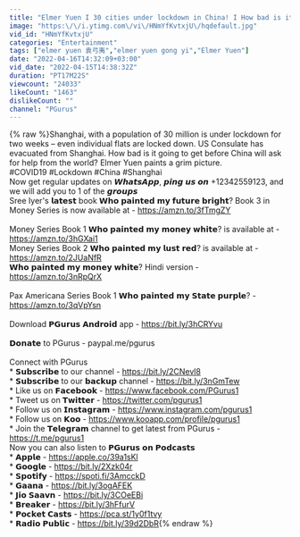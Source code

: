 ```yaml
---
title: "Elmer Yuen I 30 cities under lockdown in China! I How bad is it going to get?"
image: "https:\/\/i.ytimg.com\/vi\/HNmYfKvtxjU\/hqdefault.jpg"
vid_id: "HNmYfKvtxjU"
categories: "Entertainment"
tags: ["elmer yuen 袁弓夷","elmer yuen gong yi","Elmer Yuen"]
date: "2022-04-16T14:32:09+03:00"
vid_date: "2022-04-15T14:38:32Z"
duration: "PT17M22S"
viewcount: "24033"
likeCount: "1463"
dislikeCount: ""
channel: "PGurus"
---
```

{% raw %}Shanghai, with a population of 30 million is under lockdown for two weeks – even individual flats are locked down. US Consulate has evacuated from Shanghai. How bad is it going to get before China will ask for help from the world? Elmer Yuen paints a grim picture.<br />#COVID19 #Lockdown #China #Shanghai <br />Now get regular updates on 𝙒𝙝𝙖𝙩𝙨𝘼𝙥𝙥, 𝙥𝙞𝙣𝙜 𝙪𝙨 𝙤𝙣 +12342559123, and we will add you to 1 of the 𝙜𝙧𝙤𝙪𝙥𝙨 <br />Sree Iyer's 𝗹𝗮𝘁𝗲𝘀𝘁 book 𝗪𝗵𝗼 𝗽𝗮𝗶𝗻𝘁𝗲𝗱 𝗺𝘆 𝗳𝘂𝘁𝘂𝗿𝗲 𝗯𝗿𝗶𝗴𝗵𝘁? Book 3 in Money Series is now available at - <a rel="nofollow" target="blank" href="https://amzn.to/3fTmgZY">https://amzn.to/3fTmgZY</a><br /><br />Money Series Book 1 𝗪𝗵𝗼 𝗽𝗮𝗶𝗻𝘁𝗲𝗱 𝗺𝘆 𝗺𝗼𝗻𝗲𝘆 𝘄𝗵𝗶𝘁𝗲? is available at - <a rel="nofollow" target="blank" href="https://amzn.to/3hGXai1">https://amzn.to/3hGXai1</a><br />Money Series Book 2 𝗪𝗵𝗼 𝗽𝗮𝗶𝗻𝘁𝗲𝗱 𝗺𝘆 𝗹𝘂𝘀𝘁 𝗿𝗲𝗱? is available at - <a rel="nofollow" target="blank" href="https://amzn.to/2JUaNfR">https://amzn.to/2JUaNfR</a><br />𝗪𝗵𝗼 𝗽𝗮𝗶𝗻𝘁𝗲𝗱 𝗺𝘆 𝗺𝗼𝗻𝗲𝘆 𝘄𝗵𝗶𝘁𝗲? Hindi version - <a rel="nofollow" target="blank" href="https://amzn.to/3nRpQrX">https://amzn.to/3nRpQrX</a><br /><br />Pax Americana Series Book 1 𝗪𝗵𝗼 𝗽𝗮𝗶𝗻𝘁𝗲𝗱 𝗺𝘆 𝗦𝘁𝗮𝘁𝗲 𝗽𝘂𝗿𝗽𝗹𝗲? - <a rel="nofollow" target="blank" href="https://amzn.to/3qVpYsn">https://amzn.to/3qVpYsn</a><br /><br />Download 𝗣𝗚𝘂𝗿𝘂𝘀 𝗔𝗻𝗱𝗿𝗼𝗶𝗱 app - <a rel="nofollow" target="blank" href="https://bit.ly/3hCRYvu">https://bit.ly/3hCRYvu</a><br /><br />𝗗𝗼𝗻𝗮𝘁𝗲 to PGurus - paypal.me/pgurus<br /><br />Connect with PGurus<br />* 𝗦𝘂𝗯𝘀𝗰𝗿𝗶𝗯𝗲 to our channel - <a rel="nofollow" target="blank" href="https://bit.ly/2CNevl8">https://bit.ly/2CNevl8</a><br />* 𝗦𝘂𝗯𝘀𝗰𝗿𝗶𝗯𝗲 to our 𝗯𝗮𝗰𝗸𝘂𝗽 channel - <a rel="nofollow" target="blank" href="https://bit.ly/3nGmTew">https://bit.ly/3nGmTew</a><br />* Like us on 𝗙𝗮𝗰𝗲𝗯𝗼𝗼𝗸 - <a rel="nofollow" target="blank" href="https://www.facebook.com/PGurus1">https://www.facebook.com/PGurus1</a><br />* Tweet us on 𝗧𝘄𝗶𝘁𝘁𝗲𝗿 - <a rel="nofollow" target="blank" href="https://twitter.com/pgurus1">https://twitter.com/pgurus1</a><br />* Follow us on 𝗜𝗻𝘀𝘁𝗮𝗴𝗿𝗮𝗺 - <a rel="nofollow" target="blank" href="https://www.instagram.com/pgurus1">https://www.instagram.com/pgurus1</a><br />* Follow us on 𝗞𝗼𝗼 -    <a rel="nofollow" target="blank" href="https://www.kooapp.com/profile/pgurus1">https://www.kooapp.com/profile/pgurus1</a><br />* Join the 𝗧𝗲𝗹𝗲𝗴𝗿𝗮𝗺 channel to get latest from PGurus - <a rel="nofollow" target="blank" href="https://t.me/pgurus1">https://t.me/pgurus1</a><br />Now you can also listen to 𝗣𝗚𝘂𝗿𝘂𝘀 𝗼𝗻 𝗣𝗼𝗱𝗰𝗮𝘀𝘁𝘀<br />* 𝗔𝗽𝗽𝗹𝗲 - <a rel="nofollow" target="blank" href="https://apple.co/39a1sKl">https://apple.co/39a1sKl</a><br />* 𝗚𝗼𝗼𝗴𝗹𝗲 - <a rel="nofollow" target="blank" href="https://bit.ly/2Xzk04r">https://bit.ly/2Xzk04r</a><br />* 𝗦𝗽𝗼𝘁𝗶𝗳𝘆 - <a rel="nofollow" target="blank" href="https://spoti.fi/3AmcckD">https://spoti.fi/3AmcckD</a><br />* 𝗚𝗮𝗮𝗻𝗮 - <a rel="nofollow" target="blank" href="https://bit.ly/3ogAFEK">https://bit.ly/3ogAFEK</a><br />* 𝗝𝗶𝗼 𝗦𝗮𝗮𝘃𝗻 - <a rel="nofollow" target="blank" href="https://bit.ly/3COeEBi">https://bit.ly/3COeEBi</a><br />* 𝗕𝗿𝗲𝗮𝗸𝗲𝗿 - <a rel="nofollow" target="blank" href="https://bit.ly/3hFfurV">https://bit.ly/3hFfurV</a><br />* 𝗣𝗼𝗰𝗸𝗲𝘁 𝗖𝗮𝘀𝘁𝘀 - <a rel="nofollow" target="blank" href="https://pca.st/1y0f1tvy">https://pca.st/1y0f1tvy</a><br />* 𝗥𝗮𝗱𝗶𝗼 𝗣𝘂𝗯𝗹𝗶𝗰 - <a rel="nofollow" target="blank" href="https://bit.ly/39d2DbR">https://bit.ly/39d2DbR</a>{% endraw %}
